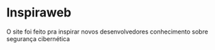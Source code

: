 # Inspiraweb
O site foi feito pra inspirar novos desenvolvedores conhecimento sobre segurança cibernética 
